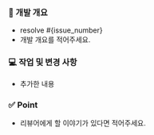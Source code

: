 ### 📌 개발 개요
- resolve #{issue_number}
- 개발 개요를 적어주세요.
  <br>

### 💻  작업 및 변경 사항
- 추가한 내용
  <br>

### ✅ Point
- 리뷰어에게 할 이야기가 있다면 적어주세요.                              
  <br>